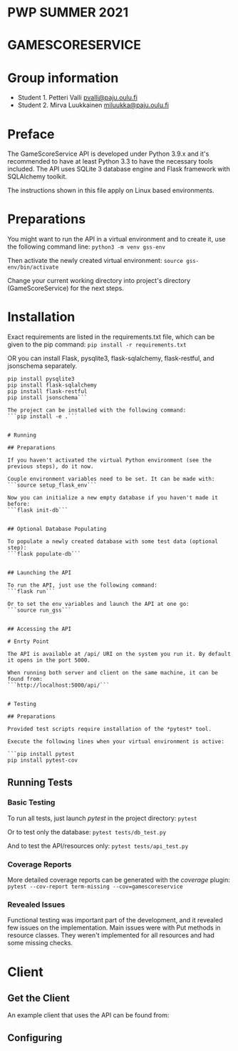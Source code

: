 # PWP SUMMER 2021
# GAMESCORESERVICE
# Group information
* Student 1. Petteri Valli pvalli@paju.oulu.fi
* Student 2. Mirva Luukkainen miluukka@paju.oulu.fi


# Preface

The GameScoreService API is developed under Python 3.9.x and it's recommended to have at least Python 3.3 to have the necessary tools included. The API uses SQLite 3 database engine and Flask framework with SQLAlchemy toolkit.

The instructions shown in this file apply on Linux based environments.


# Preparations

You might want to run the API in a virtual environment and to create it, use the following command line:
```python3 -m venv gss-env```

Then activate the newly created virtual environment:
```source gss-env/bin/activate```

Change your current working directory into project's directory (GameScoreService) for the next steps.


# Installation

Exact requirements are listed in the requirements.txt file, which can be given to the pip command:
```pip install -r requirements.txt```

OR you can install Flask, pysqlite3, flask-sqlalchemy, flask-restful, and jsonschema separately.
```pip install Flask
pip install pysqlite3
pip install flask-sqlalchemy
pip install flask-restful
pip install jsonschema```

The project can be installed with the following command:
```pip install -e .```


# Running

## Preparations

If you haven't activated the virtual Python environment (see the previous steps), do it now.

Couple environment variables need to be set. It can be made with:
```source setup_flask_env```

Now you can initialize a new empty database if you haven't made it before:
```flask init-db```


## Optional Database Populating

To populate a newly created database with some test data (optional step):
```flask populate-db```


## Launching the API

To run the API, just use the following command:
```flask run```

Or to set the env variables and launch the API at one go:
```source run_gss```


## Accessing the API

# Enrty Point

The API is available at /api/ URI on the system you run it. By default it opens in the port 5000.

When running both server and client on the same machine, it can be found from:
```http://localhost:5000/api/```


# Testing

## Preparations

Provided test scripts require installation of the *pytest* tool.

Execute the following lines when your virtual environment is active:

```pip install pytest
pip install pytest-cov
```

## Running Tests

### Basic Testing

To run all tests, just launch *pytest* in the project directory:
```pytest```

Or to test only the database:
```pytest tests/db_test.py```

And to test the API/resources only:
```pytest tests/api_test.py```

### Coverage Reports

More detailed coverage reports can be generated with the *coverage* plugin:
```pytest --cov-report term-missing --cov=gamescoreservice```

### Revealed Issues

Functional testing was important part of the development, and it revealed few issues on the implementation. Main issues were with Put methods in resource classes. They weren't implemented for all resources and had some missing checks.


# Client

## Get the Client

An example client that uses the API can be found from:


## Configuring
